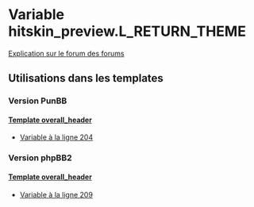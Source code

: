 # Variable hitskin_preview.L_RETURN_THEME
[Explication sur le forum des forums](http://forum.forumactif.com/t294113-listing-des-variables#hitskin_preview.L_RETURN_THEME)

## Utilisations dans les templates

### Version PunBB

#### [Template overall_header](punbb/overall_header.md)
* [Variable à la ligne 204](../punbb/overall_header.tpl#L204)

### Version phpBB2

#### [Template overall_header](subsilver/overall_header.md)
* [Variable à la ligne 209](../subsilver/overall_header.tpl#L209)